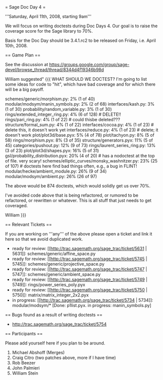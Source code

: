 = Sage Doc Day 4 =

'''Saturday, April 11th, 2008, starting 9am'''

We will focus on writing doctests during Doc Days 4. Our goal is to raise the coverage score for the Sage library to 70%. 

Basis for the Doc Day should be 3.4.1.rc2 to be released on Friday, i.e. April 10th, 2008.

== Game Plan ==

See the discussion at https://groups.google.com/group/sage-devel/browse_thread/thread/8344d4f19346b98d

William suggested"
{{{
WHAT SHOULD WE DOCTEST?
I'm going to list some ideas for code to "hit", which have bad
coverage and for which there will be a big payoff.

schemes/generic/morphism.py: 2% (1 of 40)
modular/modsym/manin_symbols.py: 2% (2 of 68)
interfaces/kash.py: 3% (1 of 30)
probability/random_variable.py: 3% (1 of 30)
rings/extended_integer_ring.py: 4% (6 of 128)  # DELETE!!
rings/pari_ring.py: 4% (1 of 22)                          # could thisbe deleted???
structure/formal_sum.py: 4% (1 of 22)
interfaces/cocoa.py: 4% (1 of 23)                      # delete this, it doesn't work yet
interfaces/reduce.py: 4% (1 of 23)                     # delete; it doesn't work
plot/plot3d/base.pyx: 5% (4 of 78)
plot/tachyon.py: 8% (5 of 58)
rings/morphism.pyx: 8% (3 of 35)
structure/generators.pyx: 11% (5 of 45)
categories/pushout.py: 12% (9 of 73)
rings/laurent_series_ring.py: 13% (3 of 23)
plot/plot3d/shapes.pyx: 16% (5 of 31)
gsl/probability_distribution.pyx: 20% (4 of 20)   # has a nodoctest at
the top of file.  very scary!
schemes/elliptic_curves/monsky_washnitzer.py: 23% (25 of 107)    #
doctests here find bad things often, e.g., a bug in FLINT!
modular/hecke/ambient_module.py: 26% (9 of 34)
modular/modsym/ambient.py: 26% (26 of 97)

The above would be 874 doctests, which would solidly get us over 70%.

I've avoided code above that is being refactored, or rumored to be
refactored, or rewritten or whatever.  This is all
stuff that just needs to get coveraged.

William 
}}}

== Relevant Tickets ==

If you are working on '''any''' of the above please open a ticket and link it here so that we avoid duplicated work.

 * ready for review: [[http://trac.sagemath.org/sage_trac/ticket/5631 | 5631]]: schemes/generic/affine_space.py
 * ready for review: [[http://trac.sagemath.org/sage_trac/ticket/5745 | 5745]]: schemes/generic/projective_space.py
 * ready for review: [[http://trac.sagemath.org/sage_trac/ticket/5747 | 5747]]: schemes/generic/ambient_space.py
 * ready for review: [[http://trac.sagemath.org/sage_trac/ticket/5749 | 5749]]: rings/power_series_poly.pyx
 * ready for review: [[http://trac.sagemath.org/sage_trac/ticket/5750 | 5750]]: matrix/matrix_integer_2x2.pyx
 * in progress: [[http://trac.sagemath.org/sage_trac/ticket/5734 | 5734]]: modular/modsym/* [Done: p1list.pyx.  in progress: manin_symbols.py]

== Bugs found as a result of writing doctests ==
 * http://trac.sagemath.org/sage_trac/ticket/5754

== Participants ==

Please add yourself here if you plan to be around.

 1. Michael Abshoff (Merges)
 2. Craig Citro (two patches above, more if I have time)
 3. Rob Beezer
 1. John Palmieri
 1. William Stein
